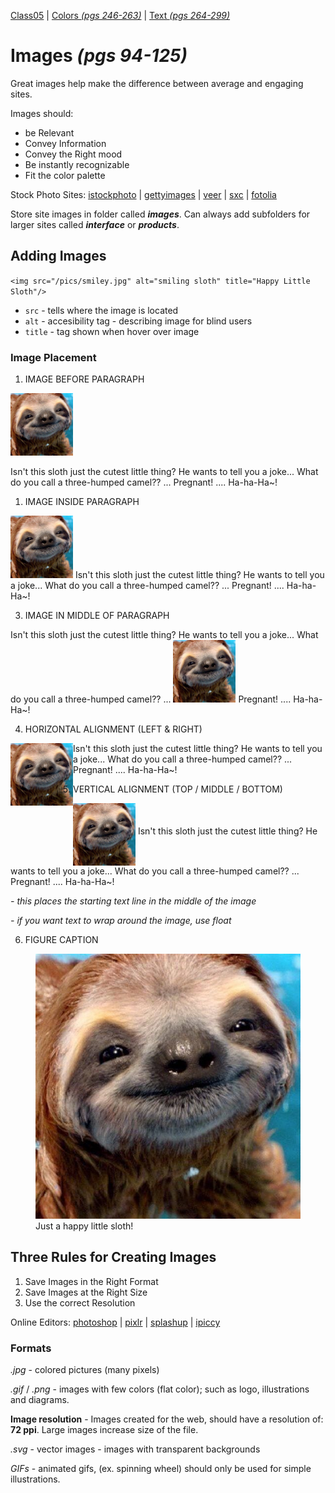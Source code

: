 [Class05](https://cassandraortiz.github.io/reading-notes/Class05/class05) \| [Colors *(pgs 246-263)*](https://cassandraortiz.github.io/reading-notes/Class05/class05_colors) \| [Text *(pgs 264-299)*](https://cassandraortiz.github.io/reading-notes/Class05/class05_text) 

# Images  *(pgs 94-125)*

Great images help make the difference between average and engaging sites.

Images should: 
- be Relevant
- Convey Information
- Convey the Right mood
- Be instantly recognizable
- Fit the color palette

Stock Photo Sites:  [istockphoto](https://www.istockphoto.com/) \| [gettyimages](https://www.gettyimages.com/) \|  [veer](https://www.veer.com/) \|  [sxc](https://www.sxc.com/) \|  [fotolia](https://www.fotolia.com/)

Store site images in folder called ***images***.  Can always add subfolders for larger sites called ***interface*** or ***products***.

## Adding Images

`<img src="/pics/smiley.jpg" alt="smiling sloth" title="Happy Little Sloth"/>`

 - `src` - tells where the image is located
 - `alt` - accesibility tag - describing image for blind users
 - `title` -  tag shown when hover over image

### Image Placement

1. IMAGE BEFORE PARAGRAPH

<img src="/pics/smiley.jpg" alt="smiling sloth" width="100"/>
<p> Isn't this sloth just the cutest little thing? He wants to tell you a joke... What do you call a three-humped camel?? ... Pregnant! .... Ha-ha-Ha~!</p>

1. IMAGE INSIDE PARAGRAPH

<p><img src="/pics/smiley.jpg" alt="smiling sloth" width="100"/> Isn't this sloth just the cutest little thing? He wants to tell you a joke... What do you call a three-humped camel?? ... Pregnant! .... Ha-ha-Ha~!</p>

3. IMAGE IN MIDDLE OF PARAGRAPH

<p>Isn't this sloth just the cutest little thing? He wants to tell you a joke... What do you call a three-humped camel?? ... <img src="/pics/smiley.jpg" alt="smiling sloth" width="100"/> Pregnant! .... Ha-ha-Ha~!</p>

4. HORIZONTAL ALIGNMENT (LEFT & RIGHT)

<p><img src="/pics/smiley.jpg" alt="smiling sloth" width="100" align="left"/> Isn't this sloth just the cutest little thing? He wants to tell you a joke... What do you call a three-humped camel?? ... Pregnant! .... Ha-ha-Ha~!</p>

5. VERTICAL ALIGNMENT (TOP / MIDDLE / BOTTOM)


<p><img src="/pics/smiley.jpg" alt="smiling sloth" width="100" align="middle"/> Isn't this sloth just the cutest little thing? He wants to tell you a joke... What do you call a three-humped camel?? ... Pregnant! .... Ha-ha-Ha~!</p>

*- this places the starting text line in the middle of the image*

*- if you want text to wrap around the image, use float*


6. FIGURE CAPTION
<figure>
<img src="/pics/smiley.jpg" alt="smiling sloth" />
<br />
<figcaption> Just a happy little sloth!</figcaption>
</figure>

## Three Rules for Creating Images

1. Save Images in the Right Format
2. Save Images at the Right Size
3. Use the correct Resolution

Online Editors:  [photoshop](https://www.photoshop.com/) \| [pixlr](https://www.pixlr.com/) \|  [splashup](https://www.splashup.com/) \|  [ipiccy](https://www.ipiccy.com/) 

### Formats

*.jpg* - colored pictures (many pixels)

*.gif* / *.png* - images with few colors (flat color); such as logo, illustrations and diagrams.

**Image resolution** - Images created for the web, should have a resolution of: **72 ppi**.  Large images increase size of the file.

*.svg* - vector images - images with transparent backgrounds

*GIFs* - animated gifs, (ex. spinning wheel) should only be used for simple illustrations. 


<!--Picture used from:  https://www.pinterest.com/pin/459789443202656510/ -->


